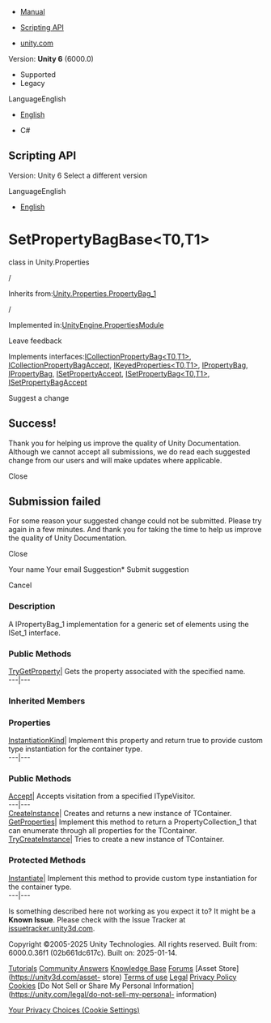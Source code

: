 [ ]()

  * [Manual](../Manual/index.html)
  * [Scripting API](../ScriptReference/index.html)

  * [unity.com](https://unity.com/)

Version: **Unity 6** (6000.0)

  * Supported
  * Legacy

LanguageEnglish

  * [English]()

  * C#

[ ](https://docs.unity3d.com)

## Scripting API

Version: Unity 6 Select a different version

LanguageEnglish

  * [English]()

# SetPropertyBagBase<T0,T1>

class in Unity.Properties

/

Inherits
from:[Unity.Properties.PropertyBag_1](Unity.Properties.PropertyBag_1.html)

/

Implemented
in:[UnityEngine.PropertiesModule](UnityEngine.PropertiesModule.html)

Leave feedback

  

Implements
interfaces:[ICollectionPropertyBag<T0,T1>](Unity.Properties.ICollectionPropertyBag_2.html),
[ICollectionPropertyBagAccept<T0>](Unity.Properties.ICollectionPropertyBagAccept_1.html),
[IKeyedProperties<T0,T1>](Unity.Properties.IKeyedProperties_2.html),
[IPropertyBag](Unity.Properties.IPropertyBag.html),
[IPropertyBag<T0>](Unity.Properties.IPropertyBag_1.html),
[ISetPropertyAccept<T0>](Unity.Properties.ISetPropertyAccept_1.html),
[ISetPropertyBag<T0,T1>](Unity.Properties.ISetPropertyBag_2.html),
[ISetPropertyBagAccept<T0>](Unity.Properties.ISetPropertyBagAccept_1.html)

Suggest a change

## Success!

Thank you for helping us improve the quality of Unity Documentation. Although
we cannot accept all submissions, we do read each suggested change from our
users and will make updates where applicable.

Close

## Submission failed

For some reason your suggested change could not be submitted. Please <a>try
again</a> in a few minutes. And thank you for taking the time to help us
improve the quality of Unity Documentation.

Close

Your name Your email Suggestion* Submit suggestion

Cancel

[ ]()

### Description

A IPropertyBag_1 implementation for a generic set of elements using the ISet_1
interface.

### Public Methods

[TryGetProperty](Unity.Properties.SetPropertyBagBase_2.TryGetProperty.html)|
Gets the property associated with the specified name.  
---|---  
  
### Inherited Members

### Properties

[InstantiationKind](Unity.Properties.PropertyBag_1.InstantiationKind.html)|
Implement this property and return true to provide custom type instantiation
for the container type.  
---|---  
  
### Public Methods

[Accept](Unity.Properties.PropertyBag_1.Accept.html)|  Accepts visitation from
a specified ITypeVisitor.  
---|---  
[CreateInstance](Unity.Properties.PropertyBag_1.CreateInstance.html)|  Creates
and returns a new instance of TContainer.  
[GetProperties](Unity.Properties.PropertyBag_1.GetProperties.html)|  Implement
this method to return a PropertyCollection_1 that can enumerate through all
properties for the TContainer.  
[TryCreateInstance](Unity.Properties.PropertyBag_1.TryCreateInstance.html)|
Tries to create a new instance of TContainer.  
  
### Protected Methods

[Instantiate](Unity.Properties.PropertyBag_1.Instantiate.html)|  Implement
this method to provide custom type instantiation for the container type.  
---|---  
  
Is something described here not working as you expect it to? It might be a
**Known Issue**. Please check with the Issue Tracker at
[issuetracker.unity3d.com](https://issuetracker.unity3d.com).

Copyright ©2005-2025 Unity Technologies. All rights reserved. Built from:
6000.0.36f1 (02b661dc617c). Built on: 2025-01-14.

[Tutorials](https://unity3d.com/learn) [Community
Answers](https://answers.unity3d.com) [Knowledge
Base](https://support.unity3d.com/hc/en-us)
[Forums](https://forum.unity3d.com) [Asset Store](https://unity3d.com/asset-
store) [Terms of use](https://docs.unity3d.com/Manual/TermsOfUse.html)
[Legal](https://unity.com/legal) [Privacy
Policy](https://unity.com/legal/privacy-policy)
[Cookies](https://unity.com/legal/cookie-policy) [Do Not Sell or Share My
Personal Information](https://unity.com/legal/do-not-sell-my-personal-
information)

[Your Privacy Choices (Cookie Settings)](javascript:void\(0\);)


